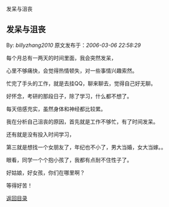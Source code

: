 发呆与沮丧
## 发呆与沮丧

By: *billyzhang2010* 原文发布于：*2006-03-06 22:58:29*

每个月总有一两天的时间里面，我会突然发呆，

心里不够痛快，会觉得热情顿失，对一些事情兴趣索然。

 

忙完了手头的工作，就是去挂QQ，聊来聊去，觉得自己好无聊。

 

好怀念，考研的那段日子，除了学习，什么都不想了。

 

每天倍感充实，虽然身体和神经都比较累。

 

我在分析自己沮丧的原因，首先就是工作不够忙，有了时间发呆。

还有就是没有投入时间学习，

第三就是想找一个女朋友了，年纪也不小了，男大当婚，女大当嫁。。

 

眼看，同学一个个抱小孩了，我都有点耐不住性子了。

好姑娘，好女孩，你们在哪里啊？

等得好苦！

 

[返回目录](index.html)

